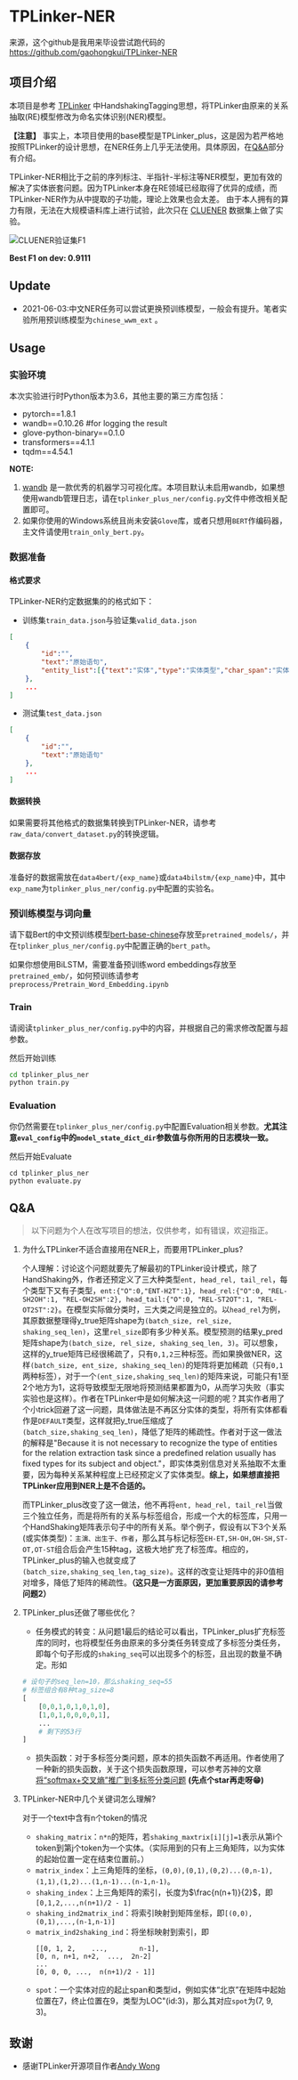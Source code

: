 # TPLinker-NER
来源，这个github是我用来毕设尝试跑代码的
https://github.com/gaohongkui/TPLinker-NER

## 项目介绍

本项目是参考 [TPLinker](https://github.com/131250208/TPlinker-joint-extraction) 中HandshakingTagging思想，将TPLinker由原来的关系抽取(RE)模型修改为命名实体识别(NER)模型。

**【注意】** 事实上，本项目使用的base模型是TPLinker_plus，这是因为若严格地按照TPLinker的设计思想，在NER任务上几乎无法使用。具体原因，在[Q&A](#Q&A)部分有介绍。

TPLinker-NER相比于之前的序列标注、半指针-半标注等NER模型，更加有效的解决了实体嵌套问题。因为TPLinker本身在RE领域已经取得了优异的成绩，而TPLinker-NER作为从中提取的子功能，理论上效果也会太差。
由于本人拥有的算力有限，无法在大规模语料库上进行试验，此次只在 [CLUENER](https://github.com/CLUEbenchmark/CLUENER2020) 数据集上做了实验。

![CLUENER验证集F1](README_IMG/CLUENER_F1.png "CLUENER验证集F1")

**Best F1 on dev: 0.9111**

## Update
* 2021-06-03:中文NER任务可以尝试更换预训练模型，一般会有提升。笔者实验所用预训练模型为`chinese_wwm_ext` 。

## Usage

### 实验环境

本次实验进行时Python版本为3.6，其他主要的第三方库包括：
* pytorch==1.8.1
* wandb==0.10.26 #for logging the result
* glove-python-binary==0.1.0
* transformers==4.1.1
* tqdm==4.54.1
  
**NOTE:** 
1. [wandb](https://docs.wandb.ai/) 是一款优秀的机器学习可视化库。本项目默认未启用wandb，如果想使用wandb管理日志，请在`tplinker_plus_ner/config.py`文件中修改相关配置即可。
2. 如果你使用的Windows系统且尚未安装`Glove`库，或者只想用`BERT`作编码器，主文件请使用`train_only_bert.py`。

### 数据准备

#### 格式要求

TPLinker-NER约定数据集的的格式如下：
* 训练集`train_data.json`与验证集`valid_data.json`
```json
[
    {
        "id":"",
        "text":"原始语句",
        "entity_list":[{"text":"实体","type":"实体类型","char_span":"实体char级别的span","token_span":"实体token级别的span"}]
    },
    ...
]
```
* 测试集`test_data.json`
```json
[
    {
        "id":"",
        "text":"原始语句"
    },
    ...
]
```

#### 数据转换

如果需要将其他格式的数据集转换到TPLinker-NER，请参考`raw_data/convert_dataset.py`的转换逻辑。

#### 数据存放

准备好的数据需放在`data4bert/{exp_name}`或`data4bilstm/{exp_name}`中，其中`exp_name`为`tplinker_plus_ner/config.py`中配置的实验名。

### 预训练模型与词向量

请下载Bert的中文预训练模型[bert-base-chinese](https://huggingface.co/bert-base-chinese)存放至`pretrained_models/`，并在`tplinker_plus_ner/config.py`中配置正确的`bert_path`。

如果你想使用BiLSTM，需要准备预训练word embeddings存放至`pretrained_emb/`，如何预训练请参考`preprocess/Pretrain_Word_Embedding.ipynb`

### Train

请阅读`tplinker_plus_ner/config.py`中的内容，并根据自己的需求修改配置与超参数。

然后开始训练
```bash
cd tplinker_plus_ner
python train.py
```

### Evaluation

你仍然需要在`tplinker_plus_ner/config.py`中配置Evaluation相关参数。**尤其注意`eval_config`中的`model_state_dict_dir`参数值与你所用的日志模块一致。**

然后开始Evaluate
```
cd tplinker_plus_ner
python evaluate.py
```

## Q&A

> 以下问题为个人在改写项目的想法，仅供参考，如有错误，欢迎指正。

1. 为什么TPLinker不适合直接用在NER上，而要用TPLinker_plus?
   
   个人理解：讨论这个问题就要先了解最初的TPLinker设计模式，除了HandShaking外，作者还预定义了三大种类型`ent, head_rel, tail_rel`，每个类型下又有子类型，`ent:{"O":0,"ENT-H2T":1}, head_rel:{"O":0, "REL-SH2OH":1, "REL-OH2SH":2}, head_tail:{"O":0, "REL-ST2OT":1, "REL-OT2ST":2}`。在模型实际做分类时，三大类之间是独立的。以`head_rel`为例，其原数据整理得y_true矩阵shape为`(batch_size, rel_size, shaking_seq_len)`，这里`rel_size`即有多少种关系。模型预测的结果y_pred矩阵shape为`(batch_size, rel_size, shaking_seq_len, 3)`。可以想象，这样的y_true矩阵已经很稀疏了，只有`0,1,2`三种标签。而如果换做NER，这样`(batch_size, ent_size, shaking_seq_len)`的矩阵将更加稀疏（只有`0,1`两种标签），对于一个`(ent_size,shaking_seq_len)`的矩阵来说，可能只有1至2个地方为1，这将导致模型无限地将预测结果都置为0，从而学习失败（事实实验也是这样）。作者在TPLinker中是如何解决这一问题的呢？其实作者用了个小trick回避了这一问题，具体做法是不再区分实体的类型，将所有实体都看作是`DEFAULT`类型，这样就把y_true压缩成了`(batch_size,shaking_seq_len)`，降低了矩阵的稀疏性。作者对于这一做法的解释是"Because it is not necessary to recognize the type of entities for the relation extraction task since a predefined relation usually has fixed types for its subject and object."，即实体类别信息对关系抽取不太重要，因为每种关系某种程度上已经预定义了实体类型。**综上，如果想直接把TPLinker应用到NER上是不合适的。**

   而TPLinker_plus改变了这一做法，他不再将`ent, head_rel, tail_rel`当做三个独立任务，而是将所有的关系与标签组合，形成一个大的标签库，只用一个HandShaking矩阵表示句子中的所有关系。举个例子，假设有以下3个关系(或实体类型)：`主演、出生于、作者`，那么其与标记标签`EH-ET,SH-OH,OH-SH,ST-OT,OT-ST`组合后会产生15种tag，这极大地扩充了标签库。相应的，TPLinker_plus的输入也就变成了`(batch_size,shaking_seq_len,tag_size)`。这样的改变让矩阵中的非0值相对增多，降低了矩阵的稀疏性。**（这只是一方面原因，更加重要原因的请参考问题2）**

2. TPLinker_plus还做了哪些优化？
   * 任务模式的转变：从问题1最后的结论可以看出，TPLinker_plus扩充标签库的同时，也将模型任务由原来的多分类任务转变成了多标签分类任务，即每个句子形成的`shaking_seq`可以出现多个的标签，且出现的数量不确定。形如
   ```python
   # 设句子的seq_len=10，那么shaking_seq=55
   # 标签组合有8种tag_size=8
   [
       [0,0,1,0,1,0,1,0],
       [1,0,1,0,0,0,0,1],
       ...
       # 剩下的53行
   ]
   ```
   * 损失函数：对于多标签分类问题，原本的损失函数不再适用。作者使用了一种新的损失函数，关于这个损失函数原理，可以参考苏神的文章[将“softmax+交叉熵”推广到多标签分类问题](https://kexue.fm/archives/7359) **(先点个star再走呀😁)**

3. TPLinker-NER中几个关键词怎么理解?
   
   对于一个text中含有n个token的情况
    * `shaking_matrix`：`n*n`的矩阵，若`shaking_maxtrix[i][j]=1`表示从第i个token到第j个token为一个实体。（实际用到的只有上三角矩阵，以为实体的起始位置一定在结束位置前。）
    * `matrix_index`：上三角矩阵的坐标，`(0,0),(0,1),(0,2)...(0,n-1),(1,1),(1,2)...(1,n-1)...(n-1,n-1)`。
    * `shaking_index`：上三角矩阵的索引，长度为$\frac{n(n+1)}{2}$，即`[0,1,2,...,n(n+1)/2 - 1]`
    * `shaking_ind2matrix_ind`：将索引映射到矩阵坐标，即`[(0,0),(0,1),...,(n-1,n-1)]`
    * `matrix_ind2shaking_ind`：将坐标映射到索引，即
        ```
        [[0, 1, 2,    ...,        n-1],
        [0, n, n+1, n+2,  ...,  2n-2]
        ...
        [0, 0, 0, ...,  n(n+1)/2 - 1]]
        ```
    * `spot`：一个实体对应的起止span和类型id，例如实体“北京”在矩阵中起始位置在7，终止位置在9，类型为LOC"(id:3)，那么其对应`spot`为(7, 9, 3)。

## 致谢

* 感谢TPLinker开源项目作者[Andy Wong](https://github.com/131250208)



